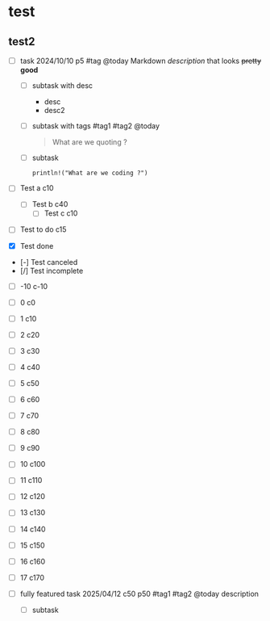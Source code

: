 # test

## test2

- [ ] task 2024/10/10 p5 #tag @today
      Markdown _description_ that looks ~~pretty~~ **good**

  - [ ] subtask with desc
    - desc
    - desc2
  - [ ] subtask with tags #tag1 #tag2 @today
    > What are we quoting ?
  - [ ] subtask

    ```
    println!("What are we coding ?")
    ```

- [ ] Test a c10

  - [ ] Test b c40
    - [ ] Test c c10

- [ ] Test to do c15
- [x] Test done
- [-] Test canceled
- [/] Test incomplete

- [ ] -10 c-10
- [ ] 0 c0
- [ ] 1 c10
- [ ] 2 c20
- [ ] 3 c30
- [ ] 4 c40
- [ ] 5 c50
- [ ] 6 c60
- [ ] 7 c70
- [ ] 8 c80
- [ ] 9 c90
- [ ] 10 c100
- [ ] 11 c110
- [ ] 12 c120
- [ ] 13 c130
- [ ] 14 c140
- [ ] 15 c150
- [ ] 16 c160
- [ ] 17 c170

- [ ] fully featured task 2025/04/12 c50 p50 #tag1 #tag2 @today
      description
  - [ ] subtask
